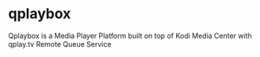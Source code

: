 # qplaybox
Qplaybox is a Media Player Platform built on top of Kodi Media Center with qplay.tv Remote Queue Service
